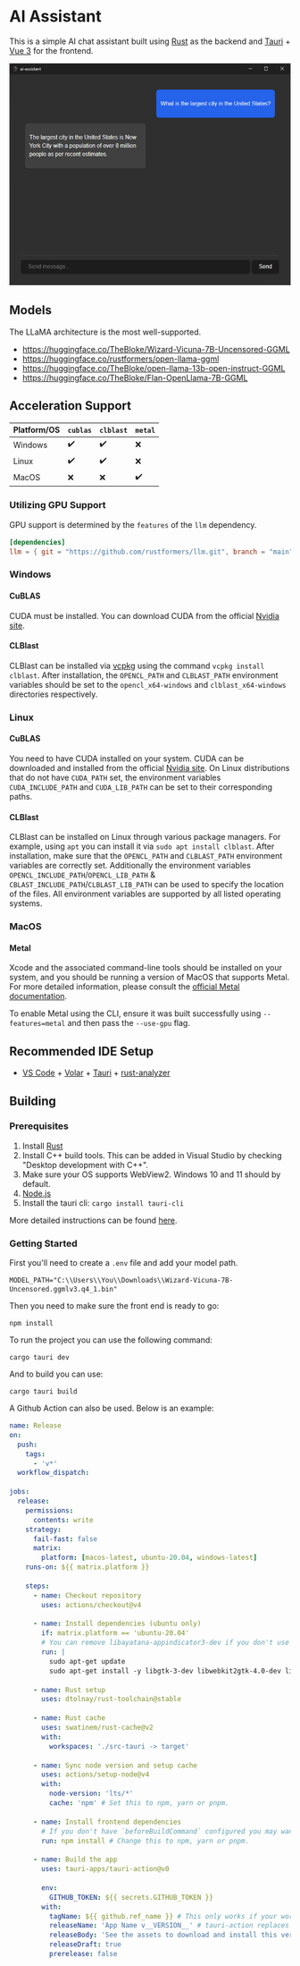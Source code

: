 # AI Assistant

This is a simple AI chat assistant built using [Rust](https://www.rust-lang.org/) as the backend and [Tauri](https://tauri.app/) + [Vue 3](https://vuejs.org/) for the frontend.

![AI Assistant Screenshot](screenshot.jpg)

## Models

The LLaMA architecture is the most well-supported.

* https://huggingface.co/TheBloke/Wizard-Vicuna-7B-Uncensored-GGML
* https://huggingface.co/rustformers/open-llama-ggml
* https://huggingface.co/TheBloke/open-llama-13b-open-instruct-GGML
* https://huggingface.co/TheBloke/Flan-OpenLlama-7B-GGML


## Acceleration Support

| Platform/OS | `cublas`           | `clblast`          | `metal`            |
| ----------- | ------------------ | ------------------ | ------------------ |
| Windows     | :heavy_check_mark: | :heavy_check_mark: | :x:                |
| Linux       | :heavy_check_mark: | :heavy_check_mark: | :x:                |
| MacOS       | :x:                | :x:                | :heavy_check_mark: |

### Utilizing GPU Support

GPU support is determined by the `features` of the `llm` dependency.

```toml
[dependencies]
llm = { git = "https://github.com/rustformers/llm.git", branch = "main", features = ["cublas"] } 
```

### Windows

#### CuBLAS

CUDA must be installed. You can download CUDA from the official [Nvidia site](https://developer.nvidia.com/cuda-downloads).

#### CLBlast

CLBlast can be installed via [vcpkg](https://vcpkg.io/en/getting-started.html) using the command `vcpkg install clblast`. After installation, the `OPENCL_PATH` and `CLBLAST_PATH` environment variables should be set to the `opencl_x64-windows` and `clblast_x64-windows` directories respectively.

### Linux

#### CuBLAS

You need to have CUDA installed on your system. CUDA can be downloaded and installed from the official [Nvidia site](https://developer.nvidia.com/cuda-downloads). On Linux distributions that do not have `CUDA_PATH` set, the environment variables `CUDA_INCLUDE_PATH` and `CUDA_LIB_PATH` can be set to their corresponding paths.

#### CLBlast

CLBlast can be installed on Linux through various package managers. For example, using `apt` you can install it via `sudo apt install clblast`. After installation, make sure that the `OPENCL_PATH` and `CLBLAST_PATH` environment variables are correctly set. Additionally the environment variables `OPENCL_INCLUDE_PATH`/`OPENCL_LIB_PATH` & `CBLAST_INCLUDE_PATH`/`CLBLAST_LIB_PATH` can be used to specify the location of the files. All environment variables are supported by all listed operating systems.

### MacOS

#### Metal

Xcode and the associated command-line tools should be installed on your system, and you should be running a version of MacOS that supports Metal. For more detailed information, please consult the [official Metal documentation](https://developer.apple.com/metal/).

To enable Metal using the CLI, ensure it was built successfully using `--features=metal` and then pass the `--use-gpu` flag.


## Recommended IDE Setup

- [VS Code](https://code.visualstudio.com/) + [Volar](https://marketplace.visualstudio.com/items?itemName=Vue.volar) + [Tauri](https://marketplace.visualstudio.com/items?itemName=tauri-apps.tauri-vscode) + [rust-analyzer](https://marketplace.visualstudio.com/items?itemName=rust-lang.rust-analyzer)


## Building

### Prerequisites

1. Install [Rust](https://www.rust-lang.org/)
2. Install C++ build tools. This can be added in Visual Studio by checking "Desktop development with C++".
3. Make sure your OS supports WebView2. Windows 10 and 11 should by default.
4. [Node.js](https://nodejs.org/en)
5. Install the tauri cli: `cargo install tauri-cli`

More detailed instructions can be found [here](https://tauri.app/v1/guides/getting-started/prerequisites).

### Getting Started

First you'll need to create a `.env` file and add your model path.

```
MODEL_PATH="C:\\Users\\You\\Downloads\\Wizard-Vicuna-7B-Uncensored.ggmlv3.q4_1.bin"
```

Then you need to make sure the front end is ready to go:

```
npm install
```

To run the project you can use the following command:

```
cargo tauri dev
```

And to build you can use:

```
cargo tauri build
```

A Github Action can also be used. Below is an example:

```yaml
name: Release
on:
  push:
    tags:
      - 'v*'
  workflow_dispatch:

jobs:
  release:
    permissions:
      contents: write
    strategy:
      fail-fast: false
      matrix:
        platform: [macos-latest, ubuntu-20.04, windows-latest]
    runs-on: ${{ matrix.platform }}

    steps:
      - name: Checkout repository
        uses: actions/checkout@v4

      - name: Install dependencies (ubuntu only)
        if: matrix.platform == 'ubuntu-20.04'
        # You can remove libayatana-appindicator3-dev if you don't use the system tray feature.
        run: |
          sudo apt-get update
          sudo apt-get install -y libgtk-3-dev libwebkit2gtk-4.0-dev libayatana-appindicator3-dev librsvg2-dev

      - name: Rust setup
        uses: dtolnay/rust-toolchain@stable

      - name: Rust cache
        uses: swatinem/rust-cache@v2
        with:
          workspaces: './src-tauri -> target'

      - name: Sync node version and setup cache
        uses: actions/setup-node@v4
        with:
          node-version: 'lts/*'
          cache: 'npm' # Set this to npm, yarn or pnpm.

      - name: Install frontend dependencies
        # If you don't have `beforeBuildCommand` configured you may want to build your frontend here too.
        run: npm install # Change this to npm, yarn or pnpm.

      - name: Build the app
        uses: tauri-apps/tauri-action@v0

        env:
          GITHUB_TOKEN: ${{ secrets.GITHUB_TOKEN }}
        with:
          tagName: ${{ github.ref_name }} # This only works if your workflow triggers on new tags.
          releaseName: 'App Name v__VERSION__' # tauri-action replaces \_\_VERSION\_\_ with the app version.
          releaseBody: 'See the assets to download and install this version.'
          releaseDraft: true
          prerelease: false
```
